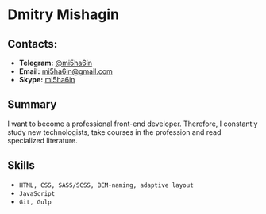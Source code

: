 # Dmitry Mishagin

## Contacts:
  - **Telegram:** [@mi5ha6in](https://t.me/mi5ha6in)
  - **Email:** [mi5ha6in@gmail.com](mailto:mi5ha6in@gmail.com)
  - **Skype:** [mi5ha6in](https://join.skype.com/invite/jGSEjF4gT7Cg)
  
## Summary
I want to become a professional front-end developer.
Therefore, I constantly study new technologists,
take courses in the profession and read specialized literature.

## Skills
- `HTML, CSS, SASS/SCSS, BEM-naming, adaptive layout` 
- `JavaScript`
- `Git, Gulp`



